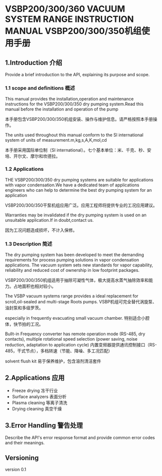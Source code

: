 # VSBP200/300/360 VACUUM SYSTEM RANGE INSTRUCTION MANUAL VSBP200/300/350机组使用手册

<!-- This document provides an introduction into your API. -->

## 1.Introduction 介绍

Provide a brief introduction to the API, explaining its purpose and scope.
### 1.1 scope and definitions 概述

This manual provides the installation,operation and maintenance 
instructions for the VSBP200/300/350 dry pumping system.Read this manual before the installation and 
operation of the pump

本手册包含VSBP200/300/350机组安装、操作与维护信息。请严格按照本手册操作。

The units used throughout this manual conform to the SI international system of 
units of measurement.m,kg,s,A,K,mol,cd

本手册采用国际单位制（SI international）。七个基本单位：米、千克、秒、安培、开尔文、摩尔和坎德拉。

### 1.2 Applications
THE VSBP200/300/350 dry pumping systems are suitable for applications with vapor condensation.We have a
 dedicated team of applications engineers who can help to determine the best dry pumping system for 
an application

VSBP200/300/350干泵机组应用广泛。应用工程师将提供专业的工况应用建议。

Warranties may be invalidated if the dry pumping system is used on an unsuitable application.If in 
doubt,contact us.

因为工况问题造成损坏，不计入保修。

### 1.3 Description 简述
The dry pumping system has been developed to meet the demanding requirements for process pumping 
solutions in vapor condensation applications. The vacuum system sets new standards for vapor capability, reliability 
and reduced cost of ownership in low footprint packages.

VSBP200/300/350机组适用于抽除可凝性气体，极大提高水蒸气抽除效率和能力。占地面积也相对较小。

The VSBP vacuum systems range provides a ideal replacement for scroll,oil-sealed and multi-stage Roots pumps.
VSBP机组可完全替代涡旋泵、油封泵和多级罗茨。

especially in frequently evacuating small vacuum chamber.
特别适合小腔体，快节拍的工况。

Bullt-in Frequency converter has remote operation mode (RS-485, dry contacts), multiple rotational speed 
selection (power saving, noise reduction, adaptation to application cycle)
内置变频器提供通讯控制接口（RS-485，干式节点），多档转速（节能、降噪、多工况匹配）

solvent flush kit
易于保养维护，包含溶剂清洁套件




## 2.Applications 应用
* Freeze drying 冻干行业
* Surface analyzers 表面分析
* Plasma cleaning 等离子清洗
* Drying cleaning 真空干燥


## 3.Error Handling 警告处理

Describe the API's error response format and provide common error codes and their meanings.

## Versioning

version 0.1 


<seealso>

<!--List any additional resources, such as tutorials or guides, that can help users understand and use the API effectively.-->

</seealso>